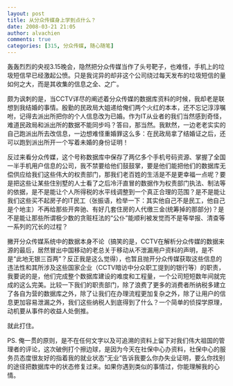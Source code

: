 ```yaml
---
layout: post
title: 从分众传媒身上学到点什么？
date: 2008-03-21 21:05
author: alvachien
comments: true
categories: [315, 分众传媒, 随心随笔]
---
```

轰轰烈烈的央视3.15晚会，隐然把分众传媒当作了头号靶子，也难怪，手机上的垃圾短信早已经激起公愤。只是我诧异的却非这个公司绕过每天发布的垃圾短信的量如何之大，而是其收集的信息之全、之广。 

颇为讽刺的是，当CCTV详尽的阐述着分众传媒的数据库资料的时候，我却老是联想到我结婚的事情。殷勤的民政局大姐递给俺们两个火红的本本，还不忘记淳淳嘱咐，记得去派出所把你的个人信息改为已婚。作为IT从业者的我们当然感到奇怪，难道民政局和派出所的数据不能同步吗？答曰，那当然。我默然，一边老老实实的自己跑派出所去改信息，一边想难怪重婚罪这么多：在民政局拿了结婚证之后，还可以跑到派出所开一个写着未婚的身份证明！ 

反过来看分众传媒，这个号称数据库中保存了两亿多个手机号码资源、掌握了全国一半手机用户信息的公司，我不禁要给他们鼓鼓掌，要是他们能把他们的数据库无偿供应给我们这些伟大的权责部门，那我们老百姓的生活是不是更幸福一点呢？要是把这些让某些住别墅的人士看了之后冷汗直冒的数据作为权责部门执法、制法等的依据，是不是能让个人所得税的水平线调整到一个真正合理的范围？是不是能让我们这些买不起房子的IT民工（张振语，检举一下：其实他自己不是民工，他自己是个地主）不再给那些开奔驰、有好几套住房的人代缴三金(统筹掉的那部分)？是不是能让那些所谓极少数的贪赃枉法的“公仆”能顺利被发觉而不是等举报、清查等一系列的冗长的过程？ 

撇开分众传媒系统中的数据本身不论（搞笑的是，CCTV在解析分众传媒的数据来源的最后，居然冒出中国移动的老总关于移动从不泄漏用户资料的声明，是不是“此地无银三百两”？反正我是这么觉得），也暂且抛开分众传媒获取这些信息的违法性和其所涉及这些国家企业（CCTV暗访中分众职工提到的银行等）的职责，我要说的是，他们完成整个数据库建设的难度和工程量，一个公司短短数年间就完成的这么完美。比较一下我们的职责部门，除了浪费了更多的消费者所纳税多建立了各自为营的数据库之外，除了让我们在办理流程更加复杂之外，除了让用户的信息更加容易泄漏之外，我们这些纳税人到底得到了什么？一个简单的侦探学原理，动机要从事件的收益人处倒推。 

就此打住。 

PS. 俺一贯的原则，是不在任何文字以及可追溯的资料上留下对我们伟大祖国的管理者的评论，这次破例打个擦边球，是因为今天在社保中心办资料，社保中心的服务员态度很友好的指着我的就业状态“无业”告诉我要么你办失业证明，要么你找别的途径把数据库中的状态修复过来。如果你遇到类似的事情过，你能理解我的心情。


